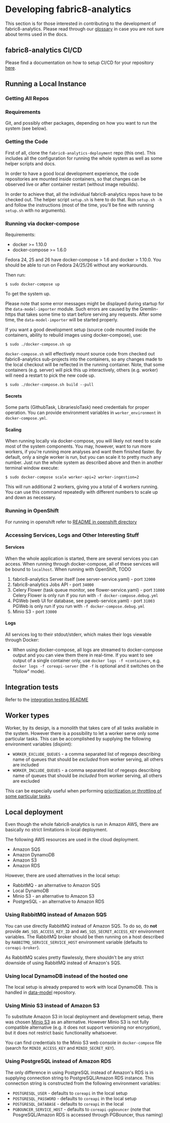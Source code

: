 # Developing fabric8-analytics

This section is for those interested in contributing to the development of
fabric8-analytics. Please read through our [glossary](./glossary.md) in
case you are not sure about terms used in the docs.

## fabric8-analytics CI/CD

Please find a documentation on how to setup CI/CD for your repository [here](docs/README-cicd.md).

## Running a Local Instance

### Getting All Repos

### Requirements

Git, and possibly other packages, depending on how you want to run the system
(see below).

### Getting the Code

First of all, clone the `fabric8-analytics-deployment` repo (this one). This includes all
the configuration for running the whole system as well as some helper
scripts and docs.

In order to have a good local development experience, the code repositories
are mounted inside containers, so that changes can be observed live or after
container restart (without image rebuilds).

In order to achieve that, all the individual fabric8-analytics repos have to be
checked out. The helper script `setup.sh` is here to do that. Run `setup.sh -h`
and follow the instructions (most of the time, you'll be fine with running
`setup.sh` with no arguments).

### Running via docker-compose

Requirements:

* docker >= 1.10.0
* docker-compose >= 1.6.0

Fedora 24, 25 and 26 have docker-compose > 1.6 and docker > 1.10.0. You should be
able to run on Fedora 24/25/26 without any workarounds.

Then run:

```
$ sudo docker-compose up
```

To get the system up.

Please note that some error messages might be displayed during startup for the
`data-model-importer` module.  Such errors are caused by the Gremlin-https that
takes some time to start before serving any requests. After some time, the
`data-model-importer` will be started properly.

If you want a good development setup (source code mounted inside the
containers, ability to rebuild images using docker-compose), use:

```
$ sudo ./docker-compose.sh up
```

`docker-compose.sh` will effectively mount source code from checked out
fabric8-analytics sub-projects into the containers, so any changes made to the local
checkout will be reflected in the running container. Note, that some
containers (e.g. server) will pick this up interactively, others (e.g. worker)
will need a restart to pick the new code up.

```
$ sudo ./docker-compose.sh build --pull
```

#### Secrets

Some parts (GithubTask, LibrariesIoTask) need credentials
for proper operation. You can provide environment variables in `worker_environment`
in `docker-compose.yml`.

#### Scaling

When running locally via docker-compose, you will likely not need to scale
most of the system components. You may, however, want to run more workers,
if you're running more analyses and want them finished faster. By default,
only a single worker is run, but you can scale it to pretty much any number.
Just run the whole system as described above and then in another terminal
window execute:

```
$ sudo docker-compose scale worker-api=2 worker-ingestion=2
```

This will run additional 2 workers, giving you a total of 4 workers running.
You can use this command repeatedly with different numbers to scale up and
down as necessary.

### Running in OpenShift

For running in openshift refer to [README in openshift directory](./openshift/README.md)

### Accessing Services, Logs and Other Interesting Stuff

#### Services

When the whole application is started, there are several services you can
access. When running through docker-compose, all of these services will be
bound to `localhost`. When running with OpenShift, TODO

1. fabric8-analytics Server itself (see server-service.yaml) - port `32000`
2. fabric8-analytics Jobs API - port `34000`
3. Celery Flower (task queue monitor, see flower-service.yaml) - port `31000`
   Celery Flower is only run if you run with `-f docker-compose.debug.yml`
4. PGWeb (web UI for database, see pgweb-service.yaml) - port `31003`
   PGWeb is only run if you run with `-f docker-compose.debug.yml`
5. Minio S3 - port `33000`

#### Logs

All services log to their stdout/stderr, which makes their logs viewable
through Docker:

* When using docker-compose, all logs are streamed to docker-compose output
and you can view them there in real-time. If you want to see output of a single
container only, use `docker logs -f <container>`, e.g.
`docker logs -f coreapi-server` (the `-f` is optional and it switches on
the "follow" mode).

## Integration tests

Refer to the [integration testing README](https://github.com/fabric8-analytics/fabric8-analytics-common/blob/master/integration-tests/README.md)

## Worker types

Worker, by its design, is a monolith that takes care of all tasks available
in the system. However there is a possibility to let a worker serve only some
particular tasks. This can be accomplished by supplying the following
environment variables (disjoint):

* `WORKER_EXCLUDE_QUEUES` - a comma separated list of regexps describing name
                            of queues that should be *excluded* from worker
                            serving, all others are included
* `WORKER_INCLUDE_QUEUES` - a comma separated list of regexps describing name
                            of queues that should be *included* from worker
                            serving, all others are excluded

This can be especially useful when performing [prioritization or throttling of some particular tasks](http://selinon.readthedocs.io/en/latest/optimization.html#prioritization-of-tasks-and-flows).

## Local deployment

Even though the whole fabric8-analytics is run in Amazon AWS, there are basically
no strict limitations in local deployment.

The following AWS resources are used in the cloud deployment.

* Amazon SQS
* Amazon DynamoDB
* Amazon S3
* Amazon RDS

However, there are used alternatives in the local setup:

* RabbitMQ - an alternative to Amazon SQS
* Local DynamoDB
* Minio S3 - an alternative to Amazon S3
* PostgreSQL - an alternative to Amazon RDS

### Using RabbitMQ instead of Amazon SQS

You can use directly RabbitMQ instead of Amazon SQS. To do so, do **not** provide
`AWS_SQS_ACCESS_KEY_ID` and `AWS_SQS_SECRET_ACCESS_KEY` environment variables.
The RabbitMQ broker should be then running on a host described by
`RABBITMQ_SERVICE_SERVICE_HOST` environment variable (defaults to `coreapi-broker`).

As RabbitMQ scales pretty flawlessly, there shouldn't be any strict downside of
using RabbitMQ instead of Amazon's SQS.

### Using local DynamoDB instead of the hosted one

The local setup is already prepared to work with local DynamoDB. This is handled
in [data-model](https://github.com/fabric8-analytics/fabric8-analytics-data-model)
repository.

### Using Minio S3 instead of Amazon S3

To substitute Amazon S3 in local deployment and development setup, there
was chosen [Minio S3](https://github.com/minio/minio) as an alternative. However
Minio S3 is not fully compatible alternative (e.g. it does not support versioning
nor encryption), but it does not restrict basic functionality whatsoever.

You can find credentials to the Minio S3 web console in `docker-compose` file
(search for `MINIO_ACCESS_KEY` and `MINIO_SECRET_KEY`).

### Using PostgreSQL instead of Amazon RDS

The only difference in using PostgreSQL instead of Amazon's RDS is in
supplying connection string to PostgreSQL/Amazon RDS instance. This connection
string is constructed from the following environment variables:

* `POSTGRESQL_USER` - defaults to `coreapi` in the local setup
* `POSTGRESQL_PASSWORD` - defaults to `coreapi` in the local setup
* `POSTGRESQL_DATABASE` - defaults to `coreapi` in the local
* `PGBOUNCER_SERVICE_HOST` - defaults to `coreapi-pgbouncer` (note that PosgreSQL/Amazon RDS is accessed through PGBouncer, thus naming)

